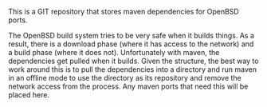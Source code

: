This is a GIT repository that stores maven dependencies for OpenBSD ports.

The OpenBSD build system tries to be very safe when it builds things.  As a result, there is a download 
phase (where it has access to the network) and a build phase (where it does not).  Unfortunately with 
maven, the dependencies get pulled when it builds.  Given the structure, the best way to work around 
this is to pull the dependencies into a directory and run maven in an offline mode to use the directory
as its repository and remove the network access from the process.  Any maven ports that need this will
be placed here.
